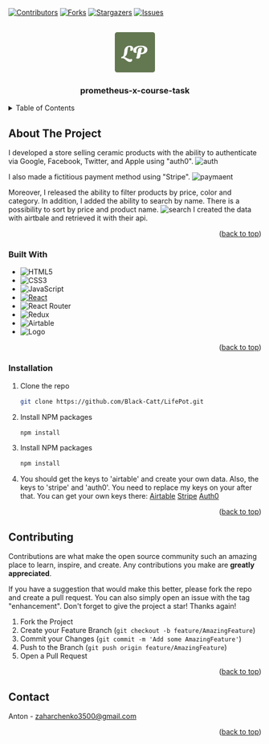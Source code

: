 <!-- Improved compatibility of back to top link: See: https://github.com/Black-Catt/prometheus-x-course-task/ -->
<a name="readme-top"></a>





[![Contributors][contributors-shield]][contributors-url]
[![Forks][forks-shield]][forks-url]
[![Stargazers][stars-shield]][stars-url]
[![Issues][issues-shield]][issues-url]



<!-- PROJECT LOGO -->
<br />
<div align="center">
  <a href="https://github.com/Black-Catt/LifePot">
    <img src="public/android-chrome-512x512.png" alt="Logo" width="80" height="80">
  </a>

  <h3 align="center">prometheus-x-course-task</h3>

 
</div>




<!-- TABLE OF CONTENTS -->
<details>
  <summary>Table of Contents</summary>
  <ul>
    <li>
      <a href="#about-the-project">About The Project</a>
      <ul>
        <li><a href="#built-with">Built With</a></li>
      </ul>
    </li>
    <li>
      <ul>
        <li><a href="#installation">Installation</a></li>
      </ul>
    </li>
    <li><a href="#contributing">Contributing</a></li>
    <li><a href="#contact">Contact</a></li>
  </ul>
</details>



<!-- ABOUT THE PROJECT -->
## About The Project



I developed a store selling ceramic products with the ability to authenticate via Google, Facebook, Twitter, and Apple using "auth0".
![auth](https://user-images.githubusercontent.com/106864247/228381334-c3c41862-425a-4394-80dc-f54d440d4387.gif)


I also made a fictitious payment method using "Stripe".
![paymaent](https://user-images.githubusercontent.com/106864247/228383794-1a03069d-5a20-4587-b8fd-4562facd41f4.gif)

Moreover, I released the ability to filter products by price, color and category. In addition, I added the ability to search by name. There is a possibility to sort by price and product name.
![search](https://user-images.githubusercontent.com/106864247/228478714-4938f4c2-dfed-4a0c-b1b5-4b224c36f991.gif)
I created the data with airtbale and retrieved it with their api.





<p align="right">(<a href="#readme-top">back to top</a>)</p>



### Built With


* ![HTML5](https://img.shields.io/badge/html5-%23E34F26.svg?style=for-the-badge&logo=html5&logoColor=white)
* ![CSS3](https://img.shields.io/badge/css3-%231572B6.svg?style=for-the-badge&logo=css3&logoColor=white)
* ![JavaScript](https://img.shields.io/badge/javascript-%23323330.svg?style=for-the-badge&logo=javascript&logoColor=%23F7DF1E)
* [![React][React.js]][React-url]
* ![React Router](https://img.shields.io/badge/React_Router-CA4245?style=for-the-badge&logo=react-router&logoColor=white)
* ![Redux](https://img.shields.io/badge/redux-%23593d88.svg?style=for-the-badge&logo=redux&logoColor=white)
* ![Airtable](https://img.shields.io/badge/Airtable-18BFFF?style=for-the-badge&logo=Airtable&logoColor=white)
* <img src="https://img.shields.io/badge/Stripe-626CD9?style=for-the-badge&logo=Stripe&logoColor=white" alt="Logo" width="80" height="28">
<p align="right">(<a href="#readme-top">back to top</a>)</p>




### Installation

1. Clone the repo
   ```sh
   git clone https://github.com/Black-Catt/LifePot.git
   ```
2. Install NPM packages
   ```sh
   npm install
   ```
3. Install NPM packages
   ```sh
   npm install
   ```
4. You should get the keys to 'airtable' and create your own data. Also, the keys to 'stripe' and 'auth0'. You need to replace my keys on your after that.
You can get your own keys there:
 <a href="https://www.airtable.com/guides/scale/using-airtable-api">Airtable</a>
 <a href="https://stripe.com/docs/keys">Stripe</a>
 <a href="https://auth0.com/docs/api/authentication">Auth0</a>

<p align="right">(<a href="#readme-top">back to top</a>)</p>


<!-- CONTRIBUTING -->
## Contributing

Contributions are what make the open source community such an amazing place to learn, inspire, and create. Any contributions you make are **greatly appreciated**.

If you have a suggestion that would make this better, please fork the repo and create a pull request. You can also simply open an issue with the tag "enhancement".
Don't forget to give the project a star! Thanks again!

1. Fork the Project
2. Create your Feature Branch (`git checkout -b feature/AmazingFeature`)
3. Commit your Changes (`git commit -m 'Add some AmazingFeature'`)
4. Push to the Branch (`git push origin feature/AmazingFeature`)
5. Open a Pull Request

<p align="right">(<a href="#readme-top">back to top</a>)</p>



<!-- CONTACT -->
## Contact

Anton - zaharchenko3500@gmail.com


<p align="right">(<a href="#readme-top">back to top</a>)</p>


<!-- MARKDOWN LINKS & IMAGES -->
<!-- https://www.markdownguide.org/basic-syntax/#reference-style-links -->
[contributors-shield]: https://img.shields.io/github/contributors/Black-Catt/LifePot.svg?style=for-the-badge
[contributors-url]: https://github.com/Black-Catt/LifePot/graphs/contributors
[forks-shield]: https://img.shields.io/github/forks/Black-Catt/LifePot.svg?style=for-the-badge
[forks-url]: https://github.com/Black-Catt/LifePot/network/members
[stars-shield]: https://img.shields.io/github/stars/Black-Catt/LifePot.svg?style=for-the-badge
[stars-url]: https://github.com/Black-Catt/LifePot/stargazers
[issues-shield]: https://img.shields.io/github/issues/Black-Catt/LifePot.svg?style=for-the-badge
[issues-url]: https://github.com/Black-Catt/LifePot/issues
[product-screenshot]: images/screenshot.png
[React.js]: https://img.shields.io/badge/React-20232A?style=for-the-badge&logo=react&logoColor=61DAFB
[React-url]: https://reactjs.org/
